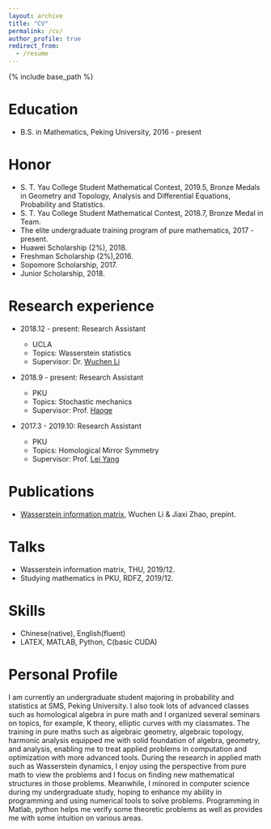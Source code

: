 ```yaml
---
layout: archive
title: "CV"
permalink: /cv/
author_profile: true
redirect_from:
  - /resume
---
```


{% include base_path %}

Education
======
* B.S. in Mathematics, Peking University, 2016 - present

Honor
======
* S. T. Yau College Student Mathematical Contest, 2019.5, Bronze Medals in Geometry and Topology, Analysis and Differential Equations, Probability and Statistics.
* S. T. Yau College Student Mathematical Contest, 2018.7, Bronze Medal in Team.
* The elite undergraduate training program of pure mathematics, 2017 - present.
* Huawei Scholarship (2%), 2018.
* Freshman Scholarship (2%),2016.
* Sopomore Scholarship, 2017.
* Junior Scholarship, 2018.

Research experience
======
* 2018.12 - present: Research Assistant
  * UCLA
  * Topics: Wasserstein statistics
  * Supervisor: Dr. [Wuchen Li](https://www.math.ucla.edu/~wcli/)
  
* 2018.9 - present: Research Assistant
  * PKU
  * Topics: Stochastic mechanics
  * Supervisor: Prof. [Haoge](http://bicmr.pku.edu.cn/~gehao/English%20version/main_english.htm)
  
* 2017.3 - 2019.10: Research Assistant
  * PKU
  * Topics: Homological Mirror Symmetry
  * Supervisor: Prof. [Lei Yang](http://www.math.pku.edu.cn/jsdw/js_20180628175159671361/y_20180628175159671361/69985.htm)
  

Publications
======
* [Wasserstein information matrix](https://arxiv.org/abs/1910.11248), Wuchen Li & Jiaxi Zhao, prepint.
  
Talks
======
* Wasserstein information matrix, THU, 2019/12.
* Studying mathematics in PKU, RDFZ, 2019/12.
  
Skills
======
* Chinese(native), English(fluent)
* LATEX, MATLAB, Python, C(basic CUDA)

Personal Profile
======
I am currently an undergraduate student majoring in probability and statistics at SMS, Peking University. I also took lots of advanced classes such as homological algebra in pure math and I organized several seminars on topics, for example, K theory, elliptic curves with my classmates. The training in pure maths such as algebraic geometry, algebraic topology, harmonic analysis equipped me with solid foundation of algebra, geometry, and analysis, enabling me to treat applied problems in computation and optimization with more advanced tools. During the research in applied math such as Wasserstein dynamics, I enjoy using the perspective from pure math to view the problems and I focus on finding new mathematical structures in those problems. Meanwhile, I minored in computer science during my undergraduate study, hoping to enhance my ability in programming and using numerical tools to solve problems. Programming in Matlab, python helps me verify some theoretic problems as well as provides me with some intuition on various areas.
